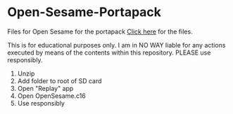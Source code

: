 # Open-Sesame-Portapack
Files for Open Sesame for the portapack
[Click here](https://drive.google.com/file/d/10OYgWcLaSEN5OCow3s_aHysDIXjFYYKp/view?usp=sharing) for the files.

This is for educational purposes only. I am in NO WAY liable for any actions executed by means of the contents within this repository. PLEASE use responsibly.

1. Unzip
2. Add folder to root of SD card
3. Open "Replay" app
4. Open OpenSesame.c16
5. Use responsibly
